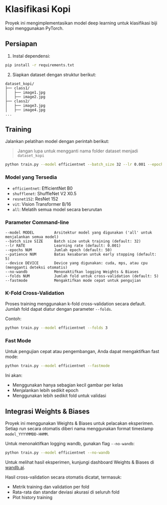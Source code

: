 # Klasifikasi Kopi

Proyek ini mengimplementasikan model deep learning untuk klasifikasi biji kopi menggunakan PyTorch.

## Persiapan

1. Instal dependensi:
```bash
pip install -r requirements.txt
```

2. Siapkan dataset dengan struktur berikut:
```
dataset_kopi/
├── class1/
│   ├── image1.jpg
│   ├── image2.jpg
├── class2/
│   ├── image3.jpg
│   ├── image4.jpg
...
```

## Training

Jalankan pelatihan model dengan perintah berikut:

> Jangan lupa untuk mengganti nama folder dataset menjadi `dataset_kopi`

```bash
python train.py --model efficientnet --batch_size 32 --lr 0.001 --epochs 30
```

### Model yang Tersedia

- `efficientnet`: EfficientNet B0
- `shufflenet`: ShuffleNet V2 X0.5
- `resnet152`: ResNet 152
- `vit`: Vision Transformer B/16
- `all`: Melatih semua model secara berurutan

### Parameter Command-line

```
--model MODEL         Arsitektur model yang digunakan ('all' untuk menjalankan semua model)
--batch_size SIZE     Batch size untuk training (default: 32)
--lr RATE             Learning rate (default: 0.001)
--epochs NUM          Jumlah epoch (default: 50)
--patience NUM        Batas kesabaran untuk early stopping (default: 5)
--device DEVICE       Device yang digunakan: cuda, mps, atau cpu (mengganti deteksi otomatis)
--no-wandb            Menonaktifkan logging Weights & Biases
--folds NUM           Jumlah fold untuk cross-validation (default: 5)
--fastmode            Mengaktifkan mode cepat untuk pengujian
```

### K-Fold Cross-Validation

Proses training menggunakan k-fold cross-validation secara default. Jumlah fold dapat diatur dengan parameter `--folds`.

Contoh:
```bash
python train.py --model efficientnet --folds 3
```

### Fast Mode

Untuk pengujian cepat atau pengembangan, Anda dapat mengaktifkan fast mode:

```bash
python train.py --model efficientnet --fastmode
```

Ini akan:
- Menggunakan hanya sebagian kecil gambar per kelas
- Menjalankan lebih sedikit epoch
- Menggunakan lebih sedikit fold untuk validasi

## Integrasi Weights & Biases

Proyek ini menggunakan Weights & Biases untuk pelacakan eksperimen. Setiap run secara otomatis diberi nama menggunakan format timestamp `model_YYYYMMDD-HHMM`.

Untuk menonaktifkan logging wandb, gunakan flag `--no-wandb`:

```bash
python train.py --model efficientnet --no-wandb
```

Untuk melihat hasil eksperimen, kunjungi dashboard Weights & Biases di [wandb.ai](https://wandb.ai).

Hasil cross-validation secara otomatis dicatat, termasuk:
- Metrik training dan validation per fold
- Rata-rata dan standar deviasi akurasi di seluruh fold
- Plot history training
